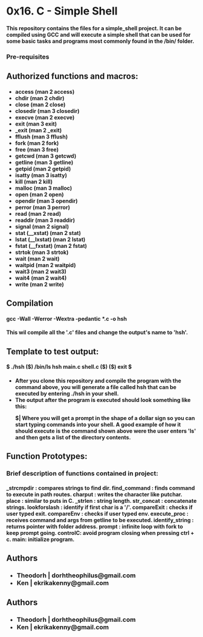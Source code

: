<h1>0x16. C - Simple Shell</h1>
<h4>This repository contains the files for a simple_shell project. It can be compiled using GCC and will execute a simple shell that can be used for some basic tasks and programs most commonly found in the /bin/ folder.</h4>

<h3>Pre-requisites</h3>
<h2>Authorized functions and macros:</h2>
<h4><ul>
<li>access (man 2 access)</li>
<li>chdir (man 2 chdir)</li>
<li>close (man 2 close)</li>
<li>closedir (man 3 closedir)</li>
<li>execve (man 2 execve)</li>
<li>exit (man 3 exit)</li>
<li>_exit (man 2 _exit)</li>
<li>fflush (man 3 fflush)</li>
<li>fork (man 2 fork)</li>
<li>free (man 3 free)</li>
<li>getcwd (man 3 getcwd)</li>
<li>getline (man 3 getline)</li>
<li>getpid (man 2 getpid)</li>
<li>isatty (man 3 isatty)</li>
<li>kill (man 2 kill)</li>
<li>malloc (man 3 malloc)</li>
<li>open (man 2 open)</li>
<li>opendir (man 3 opendir)</li>
<li>perror (man 3 perror)</li>
<li>read (man 2 read)</li>
<li>readdir (man 3 readdir)</li>
<li>signal (man 2 signal)</li>
<li>stat (__xstat) (man 2 stat)</li>
<li>lstat (__lxstat) (man 2 lstat)</li>
<li>fstat (__fxstat) (man 2 fstat)</li>
<li>strtok (man 3 strtok)</li>
<li>wait (man 2 wait)</li>
<li>waitpid (man 2 waitpid)</li>
<li>wait3 (man 2 wait3)</li>
<li>wait4 (man 2 wait4)</li>
<li>write (man 2 write)</li>
</ul></h4>
<h2>Compilation</h2>
<h4>gcc -Wall -Werror -Wextra -pedantic *.c -o hsh</h4>

<h4>This wil compile all the '.c' files and change the output's name to 'hsh'.</h4>

<h2>Template to test output:</h2>

<h4>$ ./hsh
($) /bin/ls
hsh main.c shell.c
($)
($) exit
$</h4>

<h4><ul>
<li>After you clone this repository and compile the program with the command above, you will generate a file called hsh that can be executed by entering ./hsh in your shell.</li>

<li>The output after the program is executed should look something like this:</li>

$| Where you will get a prompt in the shape of a dollar sign so you can start typing commands into your shell. A good example of how it should execute is the command shown above were the user enters 'ls' and then gets a list of the directory contents.
</ul></h4>
<h2>Function Prototypes:</h2>
<h3>Brief description of functions contained in project:</h3>

<h4>_strcmpdir : compares strings to find dir. find_command : finds command to execute in path routes. charput : writes the character like putchar. place : similar to puts in C. _strlen : string length. str_concat : concatenate strings. lookforslash : identify if first char is a '/'. compareExit : checks if user typed exit. compareEnv : checks if user typed env. execute_proc : receives command and args from getline to be executed. identify_string : returns pointer with folder address. prompt : infinite loop with fork to keep prompt going. controlC: avoid program closing when pressing ctrl + c. main: initialize program.</h4>

<h2>Authors</h2>
<h3><ul>
<li>Theodorh | dorhtheophilus@gmail.com</li>
<li>Ken | ekrikakenny@gmail.com</li>
</ul></h3>


<h2>Authors</h2>
<h3><ul>
<li>Theodorh | dorhtheophilus@gmail.com</li>
<li>Ken | ekrikakenny@gmail.com</li>
</ul></h3>